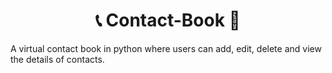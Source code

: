 <h1 align = "center"> 📞 Contact-Book 📕 </h1>
 A virtual contact book in python where users can add, edit, delete and view the details of contacts.
